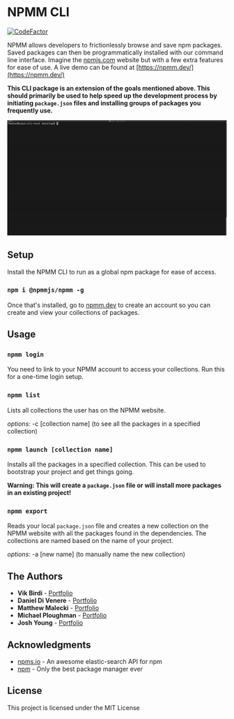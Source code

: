# NPMM CLI

[![CodeFactor](https://www.codefactor.io/repository/github/maleckim/npmm-cli/badge)](https://www.codefactor.io/repository/github/maleckim/npmm-cli)

NPMM allows developers to frictionlessly browse and save npm packages. Saved packages can then be programmatically installed with our command line interface. Imagine the [npmjs.com](https://npmjs.com) website but with a few extra features for ease of use. A live demo can be found at [https://npmm.dev/](https://npmm.dev/)

**This CLI package is an extension of the goals mentioned above. This should primarily be used to help speed up the development process by initiating `package.json` files and installing groups of packages you frequently use.**

![CLI demo](media/demo.gif)

## Setup

Install the NPMM CLI to run as a global npm package for ease of access.

### `npm i @npmmjs/npmm -g`

Once that's installed, go to [npmm.dev](https://npmm.dev/signup) to create an account so you can create and view your collections of packages.

## Usage

### `npmm login`

You need to link to your NPMM account to access your collections. Run this for a one-time login setup.

### `npmm list`

Lists all collections the user has on the NPMM website.

_options:_
-c [collection name] (to see all the packages in a specified collection)

### `npmm launch [collection name]`

Installs all the packages in a specified collection. This can be used to bootstrap your project and get things going.

**Warning: This will create a `package.json` file or will install more packages in an existing project!**

### `npmm export`

Reads your local `package.json` file and creates a new collection on the NPMM website with all the packages found in the dependencies. The collections are named based on the name of your project.

_options:_
-a [new name] (to manually name the new collection)

## The Authors

- **Vik Birdi** - [Portfolio](https://vikbirdi.com)
- **Daniel Di Venere** - [Portfolio](https://imdan.io/)
- **Matthew Malecki** - [Portfolio](https://portfolio.maleckim.now.sh/)
- **Michael Ploughman** - [Portfolio](https://MichaelHPloughman.com)
- **Josh Young** - [Portfolio](https://joshyoung.net)

## Acknowledgments

- [npms.io](https://npms.io) - An awesome elastic-search API for npm
- [npm](https://npmjs.com) - Only the best package manager ever

## License

This project is licensed under the MIT License
